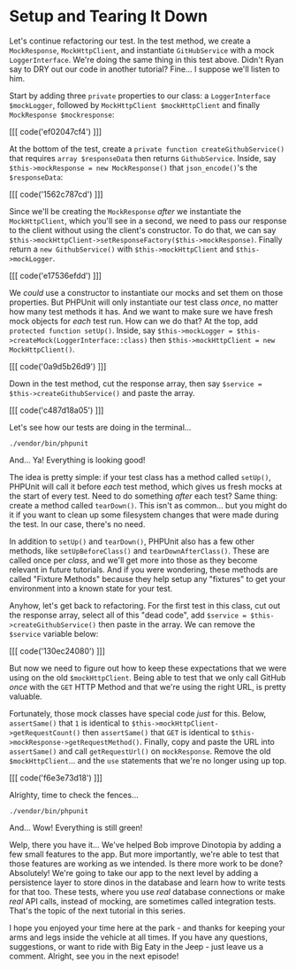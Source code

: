 # Setup and Tearing It Down

Let's continue refactoring our test. In the test method, we create a `MockResponse`,
`MockHttpClient`, and instantiate `GitHubService` with a mock `LoggerInterface`.
We're doing the same thing in this test above. Didn't Ryan say to DRY out our code
in another tutorial? Fine... I suppose we'll listen to him.

Start by adding three `private` properties to our class: a
`LoggerInterface $mockLogger`, followed by `MockHttpClient $mockHttpClient` and
finally `MockResponse $mockresponse`:

[[[ code('ef02047cf4') ]]]

At the bottom of the test, create a `private function createGithubService()` 
that requires `array $responseData` then returns `GithubService`. Inside, 
say `$this->mockResponse = new MockResponse()` that `json_encode()`'s the `$responseData`:

[[[ code('1562c787cd') ]]]

Since we'll be creating the `MockResponse` *after* we instantiate the `MockHttpClient`,
which you'll see in a second, we need to pass our response to the client without 
using the client's constructor. To do that, we can say 
`$this->mockHttpClient->setResponseFactory($this->mockResponse)`. Finally return
a `new GithubService()` with `$this->mockHttpClient` and `$this->mockLogger`.

[[[ code('e17536efdd') ]]]

We *could* use a constructor to instantiate our mocks and set them on those properties.
But PHPUnit will only instantiate our test class *once*, no matter how many test
methods it has. And we want to make sure we have fresh mock objects for *each* 
test run. How can we do that? At the top, add `protected function setUp()`. Inside,
say `$this->mockLogger = $this->createMock(LoggerInterface::class)` then
`$this->mockHttpClient = new MockHttpClient()`.

[[[ code('0a9d5b26d9') ]]]

Down in the test method, cut the response array, then say 
`$service = $this->createGithubService()` and paste the array.

[[[ code('c487d18a05') ]]]

Let's see how our tests are doing in the terminal...

```terminal
./vendor/bin/phpunit
```

And... Ya! Everything is looking good!

The idea is pretty simple: if your test class has a method called `setUp()`, PHPUnit
will call it before *each* test method, which gives us fresh mocks at the start
of every test. Need to do something *after* each test? Same thing: create a method
called `tearDown()`. This isn't as common... but you might do it if you want to
clean up some filesystem changes that were made during the test. In our case, there's
no need.

In addition to `setUp()` and `tearDown()`, PHPUnit also has a few other methods, like
`setUpBeforeClass()` and `tearDownAfterClass()`. These are called once per *class*,
and we'll get more into those as they become relevant in future tutorials. And if 
you were wondering, these methods are called "Fixture Methods" because they help
setup any "fixtures" to get your environment into a known state for your test.

Anyhow, let's get back to refactoring. For the first test in this class, cut out
the response array, select all of this "dead code", add
`$service = $this->createGithubService()` then paste in the array. We can remove
the `$service` variable below:

[[[ code('130ec24080') ]]]

But now we need to figure out how to keep these expectations that we were using on 
the old `$mockHttpClient`. Being able to test that we only call GitHub *once* with 
the `GET` HTTP Method and that we're using the right URL, is pretty valuable.

Fortunately, those mock classes have special code *just* for this. Below, 
`assertSame()` that `1` is identical to `$this->mockHttpClient->getRequestCount()`
then `assertSame()` that `GET` is identical to `$this->mockResponse->getRequestMethod()`.
Finally, copy and paste the URL into `assertSame()` and call `getRequestUrl()` on
`mockResponse`. Remove the old `$mockHttpClient`... and the `use` statements 
that we're no longer using up top.

[[[ code('f6e3e73d18') ]]]

Alrighty, time to check the fences...

```terminal-silent
./vendor/bin/phpunit
```

And... Wow! Everything is still green!

Welp, there you have it... We've helped Bob improve Dinotopia by adding a few
small features to the app. But more importantly, we're able to test that those
features are working as we intended. Is there more work to be done? Absolutely!
We're going to take our app to the next level by adding a persistence layer to
store dinos in the database and learn how to write tests for that too. These
tests, where you use *real* database connections or make *real* API calls, instead
of mocking, are sometimes called integration tests. That's the topic of the next
tutorial in this series.

I hope you enjoyed your time here at the park - and thanks for keeping your arms
and legs inside the vehicle at all times. If you have any questions, suggestions, 
or want to ride with Big Eaty in the Jeep - just leave us a comment. Alright,
see you in the next episode!
